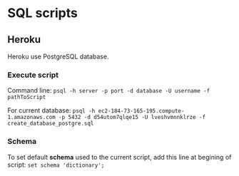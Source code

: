 # SQL scripts

## Heroku

Heroku use PostgreSQL database.

### Execute script

Command line:
`psql -h server -p port -d database -U username -f pathToScript`

For current database:
`psql -h ec2-184-73-165-195.compute-1.amazonaws.com -p 5432 -d d54utom7qlqe15 -U lveshvmnnklrze -f create_database_postgre.sql`

### Schema

To set default **schema** used to the current script, add this line at begining of script:
`set schema 'dictionary';`
